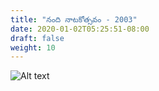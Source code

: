 ```yaml
---
title: "నంది నాటకోత్సవం - 2003"
date: 2020-01-02T05:25:51-08:00
draft: false
weight: 10
---
```


![Alt text](/images/news_articles/2003_nandi_natakostavam.jpeg)